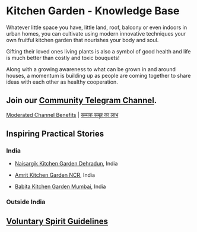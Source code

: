 # Kitchen Garden - Knowledge Base 

Whatever little space you have, little land, roof, balcony or even indoors in urban homes,  you can cultivate using modern innovative techniques your own fruitful kitchen garden that nourishes your body and soul.

Gifting their loved ones living plants is also a symbol of good health and life is much better than costly and toxic bouquets!

Along with a growing awareness to what can be grown in and around houses, a momentum is building up as people are coming together to share ideas with each other as healthy cooperation.

## Join our [Community Telegram Channel](https://t.me/kitchengardencommunity). 

[Moderated Channel Benefits](moderated-channel-benefits.md) | [सम्यक समूह का लाभ](सम्यक-समूह-का-लाभ.md)

## Inspiring Practical Stories 

### India 

- [Naisargik Kitchen Garden Dehradun](https://nehalsin.github.io/naisargik-kitchen-garden-dehradun/), India

- [Amrit Kitchen Garden NCR](https://nehalsin.github.io/amrit-kitchen-garden-ncr/), India

- [Babita Kitchen Garden Mumbai](https://nehalsin.github.io/babita-kitchen-garden-mumbai/), India 

### Outside India

## [Voluntary Spirit Guidelines](https://nehalsin.github.io/voluntary-spirit-guidelines/)
